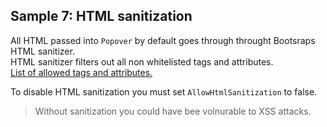 ## Sample 7: HTML sanitization

All HTML passed into `Popover` by default goes through throught Bootsraps HTML sanitizer.  
HTML sanitizer filters out all non whitelisted tags and attributes.  
[List of allowed tags and attributes.](https://getbootstrap.com/docs/4.3/getting-started/javascript/#sanitizer)  

To disable HTML sanitization you must set `AllowHtmlSanitization` to false.

>Without sanitization you could have bee volnurable to XSS attacks.